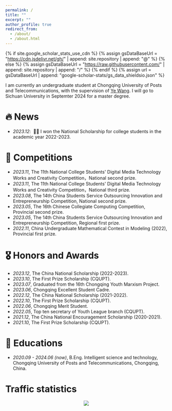 ```yaml
---
permalink: /
title: ""
excerpt: ""
author_profile: true
redirect_from: 
  - /about/
  - /about.html
---
```


{% if site.google_scholar_stats_use_cdn %}
{% assign gsDataBaseUrl = "https://cdn.jsdelivr.net/gh/" | append: site.repository | append: "@" %}
{% else %}
{% assign gsDataBaseUrl = "https://raw.githubusercontent.com/" | append: site.repository | append: "/" %}
{% endif %}
{% assign url = gsDataBaseUrl | append: "google-scholar-stats/gs_data_shieldsio.json" %}

<span class='anchor' id='about-me'></span>

I am currently an undergraduate student at Chongqing University of Posts and Telecommunications, with the supervision of [Ye Wang](https://wangye0523.github.io/). I will go to Sichuan University in Septemter 2024 for a master degree.


# 🔥 News
- *2023.12*: &nbsp;🎉🎉 I won the National Scholarship for college students in the academic year 2022-2023. 


# 📝 Competitions 
- *2023.11*, The 11th National College Students' Digital Media Technology Works and Creativity Competition，National second prize.
- *2023.11*, The 11th National College Students' Digital Media Technology Works and Creativity Competition，National third prize.
- *2023.08*, The 14th China Students Service Outsourcing Innovation and Entrepreneurship Competition, National second prize.
- *2023.05*, The 16th Chinese Collegiate Computing Competition, Provincial second prize.
- *2023.05*, The 14th China Students Service Outsourcing Innovation and Entrepreneurship Competition, Regional first prize.
- *2022.11*, China Undergraduate Mathematical Contest in Modeling (2022), Provincial first prize.



# 🎖 Honors and Awards
- *2023.12*, The China National Scholarship (2022-2023).
- *2023.10*, The First Prize Scholarship (CQUPT).
- *2023.07*, Graduated from the 16th Chongqing Youth Marxism Project.
- *2023.06*, Chongqing Excellent Student Cadre.
- *2022.12*, The China National Scholarship (2021-2022).
- *2022.10*, The First Prize Scholarship (CQUPT).
- *2022.06*, Chongqing Merit Student.
- *2022.05*, Top ten secretary of Youth League branch (CQUPT).
- *2021.12*, The China National Encouragement Scholarship (2020-2021).
- *2021.10*, The First Prize Scholarship (CQUPT).



# 📖 Educations
- *2020.09 - 2024.06 (now)*, B.Eng. Intelligent science and technology, Chongqing University of Posts and Telecommunications, Chongqing, China.


<!--

# 💬 Invited Talks
- *2021.06*, Lorem ipsum dolor sit amet, consectetur adipiscing elit. Vivamus ornare aliquet ipsum, ac tempus justo dapibus sit amet. 
- *2021.03*, Lorem ipsum dolor sit amet, consectetur adipiscing elit. Vivamus ornare aliquet ipsum, ac tempus justo dapibus sit amet.  \| [\[video\]](https://github.com/)

# 💻 Internships
- *2019.05 - 2020.02*, [Lorem](https://github.com/), China.
-->

# Traffic statistics
<div align=center><a href='https://clustrmaps.com/site/1bxpc'  title='Visit tracker'><img src='//clustrmaps.com/map_v2.png?cl=96bfd7&w=a&t=n&d=RkKj3tHK4P8QoPYq7dew8DX87K1aZDrq3LlaQ2bm80Y&co=ffffff&ct=ffffff'/></a>
<!--注释掉了
<script type="text/javascript" src="//rf.revolvermaps.com/0/0/8.js?i=5rlpmlmwfoq&amp;m=0&amp;c=ff0000&amp;cr1=ffffff&amp;f=arial&amp;l=0&amp;s=256" async="async"></script>
-->
